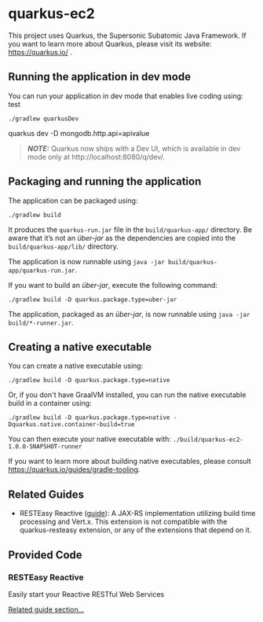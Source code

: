 # quarkus-ec2

This project uses Quarkus, the Supersonic Subatomic Java Framework.
If you want to learn more about Quarkus, please visit its website: https://quarkus.io/ .
## Running the application in dev mode

You can run your application in dev mode that enables live coding using: test
```shell script
./gradlew quarkusDev
```
quarkus dev -D mongodb.http.api=apivalue

> **_NOTE:_**  Quarkus now ships with a Dev UI, which is available in dev mode only at http://localhost:8080/q/dev/.

## Packaging and running the application

The application can be packaged using:
```shell script
./gradlew build
```

It produces the `quarkus-run.jar` file in the `build/quarkus-app/` directory.
Be aware that it’s not an _über-jar_ as the dependencies are copied into the `build/quarkus-app/lib/` directory.

The application is now runnable using `java -jar build/quarkus-app/quarkus-run.jar`.

If you want to build an _über-jar_, execute the following command:
```shell script
./gradlew build -D quarkus.package.type=uber-jar
```

The application, packaged as an _über-jar_, is now runnable using `java -jar build/*-runner.jar`.

## Creating a native executable

You can create a native executable using: 
```shell script
./gradlew build -D quarkus.package.type=native
```

Or, if you don't have GraalVM installed, you can run the native executable build in a container using: 
```shell script
./gradlew build -D quarkus.package.type=native -Dquarkus.native.container-build=true
```

You can then execute your native executable with: `./build/quarkus-ec2-1.0.0-SNAPSHOT-runner`

If you want to learn more about building native executables, please consult https://quarkus.io/guides/gradle-tooling.

## Related Guides

- RESTEasy Reactive ([guide](https://quarkus.io/guides/resteasy-reactive)): A JAX-RS implementation utilizing build time processing and Vert.x. This extension is not compatible with the quarkus-resteasy extension, or any of the extensions that depend on it.

## Provided Code

### RESTEasy Reactive

Easily start your Reactive RESTful Web Services

[Related guide section...](https://quarkus.io/guides/getting-started-reactive#reactive-jax-rs-resources)